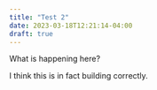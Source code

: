 ```yaml
---
title: "Test 2"
date: 2023-03-18T12:21:14-04:00
draft: true
---
```


What is happening here?

I think this is in fact building correctly.
